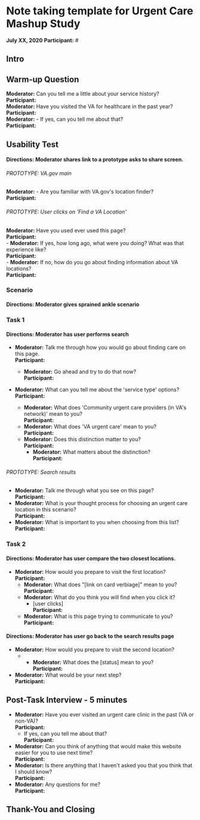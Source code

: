 # Note taking template for Urgent Care Mashup Study 

**July XX, 2020**
**Participant:** #



## Intro 
## Warm-up Question

**Moderator:** Can you tell me a little about your service history?<br>
**Participant:** <br>
**Moderator:** Have you visited the VA for healthcare in the past year?<br>
**Participant:** <br>
    **Moderator:** - If yes, can you tell me about that?<br>
**Participant:** <br>


## Usability Test
#### Directions: Moderator shares link to a prototype asks to share screen.

###### PROTOTYPE: VA.gov main

**Moderator:** - Are you familiar with VA.gov's location finder? <br>
**Participant:** <br>

###### PROTOTYPE: User clicks on 'Find a VA Location'

**Moderator:** Have you used ever used this page? <br>
**Participant:** <br>
    - **Moderator:** If yes, how long ago, what were you doing? What was that experience like?<br>
**Participant:** <br>
    - **Moderator:** If no, how do you go about finding information about VA locations?<br>
**Participant:** <br>

### Scenario
#### Directions: Moderator gives sprained ankle scenario

### Task 1

#### Directions: Moderator has user performs search


- **Moderator:** Talk me through how you would go about finding care on this page.<br>
**Participant:** <br>
    - **Moderator:** Go ahead and try to do that now? <br>
**Participant:** <br>
    
- **Moderator:** What can you tell me about the 'service type' options?<br>
**Participant:** <br>
    - **Moderator:** What does 'Community urgent care providers (in VA's network)' mean to you?<br>
**Participant:** <br>
    - **Moderator:** What does 'VA urgent care' mean to you?<br>
**Participant:** <br>
    - **Moderator:** Does this distinction matter to you?<br>
**Participant:** <br>
        - **Moderator:** What matters about the distinction?<br>
**Participant:** <br>

###### PROTOTYPE: Search results
- **Moderator:** Talk me through what you see on this page?<br>
**Participant:** <br>
- **Moderator:** What is your thought process for choosing an urgent care location in this scenario? <br>
**Participant:** <br>
- **Moderator:** What is important to you when choosing from this list?<br>
**Participant:** <br>

### Task 2

#### Directions: Moderator has user compare the two closest locations. 

- **Moderator:** How would you prepare to visit the first location?<br>
**Participant:** <br>
    - **Moderator:** What does "[link on card verbiage]" mean to you?<br>
**Participant:** <br>
    - **Moderator:** What do you think you will find when you click it?<br>
        - [user clicks]<br>
**Participant:** <br>
    - **Moderator:** What is this page trying to communicate to you?<br>
**Participant:** <br>
    
#### Directions: Moderator has user go back to the search results page

- **Moderator:** How would you prepare to visit the second location?<br>
    - - **Moderator:** What does the [status] mean to you?<br>
**Participant:** <br>
- **Moderator:** What would be your next step?<br>
**Participant:** <br>

## Post-Task Interview - 5 minutes

- **Moderator:** Have you ever visited an urgent care clinic in the past (VA or non-VA)?<br>
**Participant:** <br>
    - If yes, can you tell me about that?<br>
**Participant:** <br>
- **Moderator:** Can you think of anything that would make this website easier for you to use next time?<br>
**Participant:** <br>
- **Moderator:** Is there anything that I haven't asked you that you think that I should know?<br>
**Participant:** <br>
- **Moderator:** Any questions for me? <br>
**Participant:** <br>

## Thank-You and Closing 
